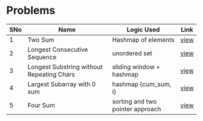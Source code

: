 # Problems

SNo | Name | Logic Used | Link |
----|------|------------|------|
1 | Two Sum | Hashmap of elements | [view](Two_sum.cpp)
2 | Longest Consecutive Sequence | unordered set | [view](LongestConsecutiveSequence.cpp)
3 | Longest Substring without Repeating Chars | sliding window + hashmap | [view](repeated_chars.cpp)
4 | Largest Subarray with 0 sum | hashmap {cum_sum, i} | [view](subarray_zero_sum.cpp)
5 | Four Sum | sorting and two pointer approach | [view](Four_sum.cpp)